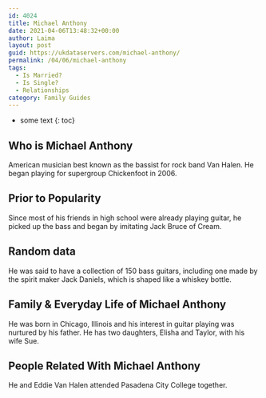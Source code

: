 ```yaml
---
id: 4024
title: Michael Anthony
date: 2021-04-06T13:48:32+00:00
author: Laima
layout: post
guid: https://ukdataservers.com/michael-anthony/
permalink: /04/06/michael-anthony
tags:
  - Is Married?
  - Is Single?
  - Relationships
category: Family Guides
---
```


* some text
{: toc}


## Who is Michael Anthony
                  
                  
                  
American musician best known as the bassist for rock band Van Halen. He began playing for supergroup Chickenfoot in 2006. 
                  
              
            
              
            
                
                
                
## Prior to Popularity
                  
                  
                  
Since most of his friends in high school were already playing guitar, he picked up the bass and began by imitating Jack Bruce of Cream.
                  
              
            
              
            
                
                
                
## Random data
                  
                  
                  
He was said to have a collection of 150 bass guitars, including one made by the spirit maker Jack Daniels, which is shaped like a whiskey bottle.
                  
              
            
              
            
                
                
                
## Family & Everyday Life of Michael Anthony
                  
                  
                  
He was born in Chicago, Illinois and his interest in guitar playing was nurtured by his father. He has two daughters, Elisha and Taylor, with his wife Sue. 
                  
              
            
              
            
                
                
                
## People Related With Michael Anthony
                  
                  
                  
He and Eddie Van Halen attended Pasadena City College together.
                  
              
            
              
            
                
              
            
              
              
            
            
              
            
          
          
          